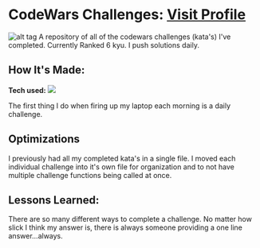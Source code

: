# CodeWars Challenges: <a target="_blank" href="https://www.codewars.com/users/THREEhundo" >Visit Profile</a> 

![alt tag]()
A repository of all of the codewars challenges (kata's) I've completed. Currently Ranked 6 kyu. I push solutions daily.

## How It's Made:

**Tech used:** <img src="https://img.shields.io/static/v1?label=|&message=JAVASCRIPT&color=3c7f5d&style=plastic&logo=javascript"/>

The first thing I do when firing up my laptop each morning is a daily challenge. 

## Optimizations

I previously had all my completed kata's in a single file. I moved each individual challenge into it's own file for organization and to not have multiple challenge functions being called at once. 

## Lessons Learned:

There are so many different ways to complete a challenge. No matter how slick I think my answer is, there is always someone providing a one line answer...always.